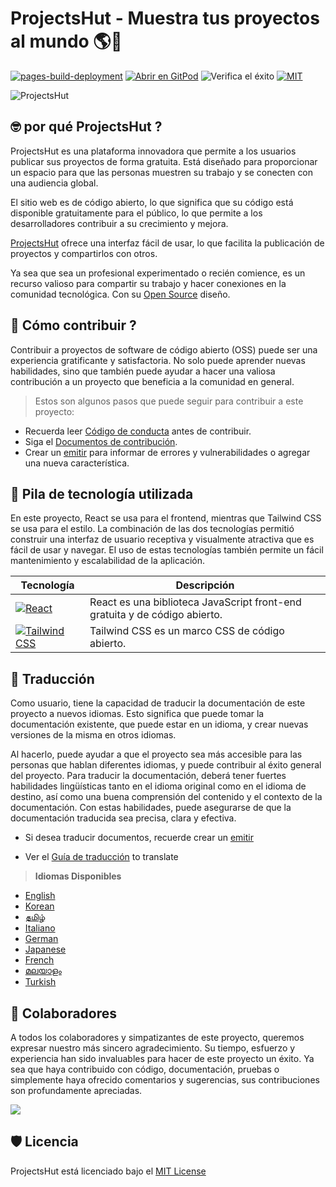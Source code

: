 # **ProjectsHut - Muestra tus proyectos al mundo 🌎🌈**

[![pages-build-deployment](https://github.com/priyankarpal/ProjectsHut/actions/workflows/pages/pages-build-deployment/badge.svg?branch=main)](https://github.com/priyankarpal/ProjectsHut/actions/workflows/pages/pages-build-deployment) [![Abrir en GitPod](https://img.shields.io/badge/Gitpod-Ready--to--Code-blue?logo=gitpod)](https://gitpod.io/#https://github.com/priyankarpal/ProjectsHut) ![Verifica el éxito](https://badgen.net/github/checks/node-formidable/node-formidable) [![MIT](https://badgen.net/badge/license/MIT/blue)](https://github.com/priyankarpal/ProjectsHut/blob/main/LICENSE)

![ProjectsHut](https://user-images.githubusercontent.com/88102392/226441712-c3c2f3bb-70f5-4f47-be91-3168a60ffbe7.png)

## 🤓 por qué ProjectsHut ?

ProjectsHut es una plataforma innovadora que permite a los usuarios publicar sus proyectos de forma gratuita. Está diseñado para proporcionar un espacio para que las personas muestren su trabajo y se conecten con una audiencia global.

El sitio web es de código abierto, lo que significa que su código está disponible gratuitamente para el público, lo que permite a los desarrolladores contribuir a su crecimiento y mejora.

[ProjectsHut](https://projectshut.vercel.app) ofrece una interfaz fácil de usar, lo que facilita la publicación de proyectos y compartirlos con otros.

Ya sea que sea un profesional experimentado o recién comience, es un recurso valioso para compartir su trabajo y hacer conexiones en la comunidad tecnológica. Con su [Open Source](https://opensource.guide) diseño.

## 🤔 Cómo contribuir ?

Contribuir a proyectos de software de código abierto (OSS) puede ser una experiencia gratificante y satisfactoria. No solo puede aprender nuevas habilidades, sino que también puede ayudar a hacer una valiosa contribución a un proyecto que beneficia a la comunidad en general.

> Estos son algunos pasos que puede seguir para contribuir a este proyecto:

- Recuerda leer [Código de conducta](https://github.com/priyankarpal/ProjectsHut/blob/main/CODE_OF_CONDUCT.md) antes de contribuir.
- Siga el [Documentos de contribución](/contributing.md).
- Crear un [emitir](https://github.com/priyankarpal/ProjectsHut/issues/new/choose) para informar de errores y vulnerabilidades o agregar una nueva característica.

## 🧰 Pila de tecnología utilizada

En este proyecto, React se usa para el frontend, mientras que Tailwind CSS se usa para el estilo. La combinación de las dos tecnologías permitió construir una interfaz de usuario receptiva y visualmente atractiva que es fácil de usar y navegar. El uso de estas tecnologías también permite un fácil mantenimiento y escalabilidad de la aplicación.

| Tecnología                                                                                                                                           | Descripción                                                                |
| ---------------------------------------------------------------------------------------------------------------------------------------------------- | -------------------------------------------------------------------------- |
| [![React](https://img.shields.io/badge/-React-blue?style=flat-square&logo=react&logoColor=white)](https://reactjs.org/)                              | React es una biblioteca JavaScript front-end gratuita y de código abierto. |
| [![Tailwind CSS](https://img.shields.io/badge/-Tailwind%20CSS-38B2AC?style=flat-square&logo=tailwind-css&logoColor=white)](https://tailwindcss.com/) | Tailwind CSS es un marco CSS de código abierto.                            |

## 📙 Traducción

Como usuario, tiene la capacidad de traducir la documentación de este proyecto a nuevos idiomas. Esto significa que puede tomar la documentación existente, que puede estar en un idioma, y crear nuevas versiones de la misma en otros idiomas.

Al hacerlo, puede ayudar a que el proyecto sea más accesible para las personas que hablan diferentes idiomas, y puede contribuir al éxito general del proyecto. Para traducir la documentación, deberá tener fuertes habilidades lingüísticas tanto en el idioma original como en el idioma de destino, así como una buena comprensión del contenido y el contexto de la documentación. Con estas habilidades, puede asegurarse de que la documentación traducida sea precisa, clara y efectiva.

- Si desea traducir documentos, recuerde crear un [emitir](https://github.com/priyankarpal/ProjectsHut/issues/new?assignees=&labels=Translate&template=translation-.md&title=+Translate)

- Ver el [Guía de traducción](https://github.com/priyankarpal/ProjectsHut/blob/main/translations/translation_guide.md) to translate

> **Idiomas Disponibles**

- [English](https://github.com/priyankarpal/ProjectsHut)
- [Korean](https://github.com/priyankarpal/ProjectsHut/tree/main/translations/Korean)
- [தமிழ்](https://github.com/priyankarpal/ProjectsHut/tree/main/translations/Tamil)
- [Italiano](https://github.com/priyankarpal/ProjectsHut/tree/main/translations/Italian)
- [German](https://github.com/priyankarpal/ProjectsHut/tree/main/translations/German)
- [Japanese](https://github.com/priyankarpal/ProjectsHut/tree/main/translations/Japanese)
- [French](https://github.com/priyankarpal/ProjectsHut/tree/main/translations/French)
- [മലയാളം](https://github.com/priyankarpal/ProjectsHut/tree/main/translations/Malayalam)
- [Turkish](https://github.com/priyankarpal/ProjectsHut/tree/main/translations/Turkish)

## 🤝 Colaboradores

A todos los colaboradores y simpatizantes de este proyecto, queremos expresar nuestro más sincero agradecimiento. Su tiempo, esfuerzo y experiencia han sido invaluables para hacer de este proyecto un éxito. Ya sea que haya contribuido con código, documentación, pruebas o simplemente haya ofrecido comentarios y sugerencias, sus contribuciones son profundamente apreciadas.

<a href="https://github.com/priyankarpal/ProjectsHut/graphs/contributors">
  <img src="https://contrib.rocks/image?repo=priyankarpal/ProjectsHut" />
</a>

## 🛡️ Licencia

ProjectsHut está licenciado bajo el [MIT License ](https://github.com/priyankarpal/ProjectsHut/blob/main/LICENSE)
